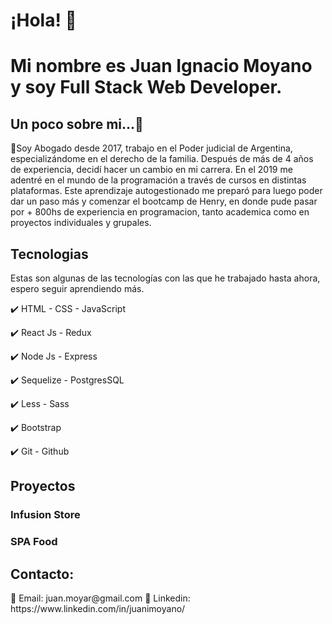 <h1>¡Hola! 👋</h1>
<h1>Mi nombre es Juan Ignacio Moyano y soy Full Stack Web Developer.</h1>


<h2>Un poco sobre mi...💬</h2>
<p>📢Soy Abogado desde 2017, trabajo en el Poder judicial de Argentina, especializándome en el derecho de la familia. Después de más de 4 años de experiencia, decidí hacer un cambio en mi carrera. En el 2019 me adentré en el mundo de la programación a través de cursos en distintas plataformas. Este aprendizaje autogestionado me preparó para luego poder dar un paso más y comenzar el bootcamp de Henry, en donde pude pasar por + 800hs de experiencia en programacion, tanto academica como en proyectos individuales y grupales.</p>

<h2>Tecnologias</h2>
<p>Estas son algunas de las tecnologías con las que he trabajado hasta ahora, espero seguir aprendiendo más.</p>

✔️ HTML - CSS - JavaScript

✔️ React Js - Redux

✔️ Node Js - Express

✔️ Sequelize - PostgresSQL

✔️ Less - Sass

✔️ Bootstrap

✔️ Git - Github

<h2> Proyectos </h2>

<h3> Infusion Store </h3>



<h3> SPA Food </h3>




<h2>Contacto:</h2>
📧 Email: juan.moyar@gmail.com 
📝 Linkedin: https://www.linkedin.com/in/juanimoyano/
